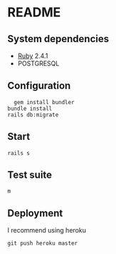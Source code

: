 # README

## System dependencies
* [Ruby](https://www.ruby-lang.org/en/) 2.4.1
* POSTGRESQL

## Configuration
	  gem install bundler
    bundle install
    rails db:migrate

## Start
    rails s

## Test suite
    m

## Deployment
I recommend using heroku

    git push heroku master
